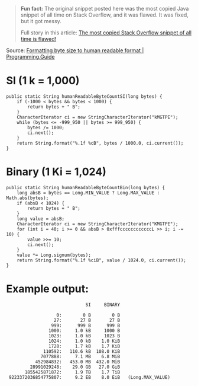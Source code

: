 > **Fun fact:** The original snippet posted here was the most copied Java snippet of all time on Stack Overflow, and it was flawed. It was fixed, but it got messy.
>
> Full story in this article: [The most copied Stack Overflow snippet of all time is flawed!][1]

Source: [Formatting byte size to human readable format | Programming.Guide][2]

# SI (1 k = 1,000)

    public static String humanReadableByteCountSI(long bytes) {
        if (-1000 < bytes && bytes < 1000) {
            return bytes + " B";
        }
        CharacterIterator ci = new StringCharacterIterator("kMGTPE");
        while (bytes <= -999_950 || bytes >= 999_950) {
            bytes /= 1000;
            ci.next();
        }
        return String.format("%.1f %cB", bytes / 1000.0, ci.current());
    }


# Binary (1 Ki = 1,024)

    public static String humanReadableByteCountBin(long bytes) {
        long absB = bytes == Long.MIN_VALUE ? Long.MAX_VALUE : Math.abs(bytes);
        if (absB < 1024) {
            return bytes + " B";
        }
        long value = absB;
        CharacterIterator ci = new StringCharacterIterator("KMGTPE");
        for (int i = 40; i >= 0 && absB > 0xfffccccccccccccL >> i; i -= 10) {
            value >>= 10;
            ci.next();
        }
        value *= Long.signum(bytes);
        return String.format("%.1f %ciB", value / 1024.0, ci.current());
    }

# Example output:

                                  SI     BINARY

                       0:        0 B        0 B
                      27:       27 B       27 B
                     999:      999 B      999 B
                    1000:     1.0 kB     1000 B
                    1023:     1.0 kB     1023 B
                    1024:     1.0 kB    1.0 KiB
                    1728:     1.7 kB    1.7 KiB
                  110592:   110.6 kB  108.0 KiB
                 7077888:     7.1 MB    6.8 MiB
               452984832:   453.0 MB  432.0 MiB
             28991029248:    29.0 GB   27.0 GiB
           1855425871872:     1.9 TB    1.7 TiB
     9223372036854775807:     9.2 EB    8.0 EiB   (Long.MAX_VALUE)

  [1]: https://programming.guide/worlds-most-copied-so-snippet.html
  [2]: http://programming.guide/java/formatting-byte-size-to-human-readable-format.html
